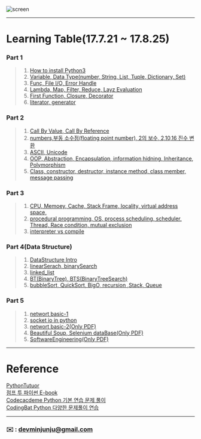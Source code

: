 ![screen](https://user-images.githubusercontent.com/30401511/30725689-77e7eb5a-9f81-11e7-8fdc-81e94ab401b7.png)

--- 



# Learning Table(17.7.21 ~ 17.8.25) 

###   **Part 1**

> 1. [How to install Python3](/Part_1/How-to-install-python.pdf)
> 2. [Variable, Data Type(number, String, List, Tuple, Dictionary, Set)](/Part_1/1_Variable-DataType.md)
> 3. [Func, File I/O, Error Handle](/Part_1/2_Func-FileiO-ErrorHandLe.md)
> 4. [Lambda, Map, Filter, Reduce, Layz Evaluation](/Part_1/3_Lambda-Map-Filter-Reduce-Layz_Evaluation.md)
> 5. [First Function, Closure, Decorator](/Part_1/4_First_Function-Closure-Decorator.md)
> 6. [literator, generator](/Part_1/5_Literator-Generator.md)
> 

### **Part 2**

> 1. [Call By Value, Call By Reference](/Part_2/6_CallByaValue-CallByReference.md)
> 2. [numbers,부동 소수점(floating point number), 2의 보수, 2,10,16 진수 변환](/Part_2/7_FloatingPointNumber.md)
> 3. [ASCII, Unicode](/Part_2/8_ASCII-Unicode.md)
> 4. [OOP, Abstraction, Encapsulation, information hidning, Inheritance, Polymorphism](/Part_2/9_OOP.md)
> 5. [Class, constructor, destructor, instance method, class member, message passing](/Part_2/10_Class.md)

### **Part 3**

> 1. [CPU, Memoey, Cache, Stack Frame, locality, virtual address space,](/Part_3/11_CPU-Memory-Cache-StackFrame-Virtual_Address_Space.md)
> 2. [procedural programming, OS, process scheduling, scheduler, Thread, Race condition, mutual exclusion](/Part_3/12_Procedural-OS-Thread-Race_condition-Mutual_Exclusion.md)
> 3. [interpreter vs compile](/Part_3/13_interpreter-compile.md)

### **Part 4(Data Structure)** 

> 1. [DataStructure Intro](/Part_4/14_DataStructure.md)
> 2. [linearSerach, binarySearch](/Part_4/15_linearSearch-binarySearch-Big_O.md)
> 3. [linked_list](/study/16_linked_list.md)
> 4. [BT(BinaryTree), BTS(BinaryTreeSearch)](/Part_4/17_BST.md)
> 5. [bubbleSort, QuickSort, BigO, recursion ,Stack, Queue](/Part_4/18_BubbleSort-QuickSort-Big_O-Recursion-Stack-Queue.md)

### **Part 5**  

> 1. [networt basic-1](/Part_5/19_Network_Basic.md)
> 2. [socket io in python](/Part_5/20_Network_Basic-1.md)
> 3. [networt basic-2(Only PDF)](/Part_5/21_Network_basic-2.md)
> 4. [Beautiful Soup, Selenium dataBase(Only PDF)](/Part_5/22_DataBase.md)
> 5. [SoftwareEngineering(Only PDF)](/Part_5/23_SoftwareEnginnering.md)

---

#  Reference 

[PythonTutuor](http://pythontutor.com/visualize.html#mode=edit)<br>
[점프 투 파이썬 E-book](https://wikidocs.net/book/1)<br>
[Codecacdeme Python 기본 연습 문제 풀이](https://www.codecademy.com/en/tracks/python-ko)<br>
[CodingBat Python 다양한 문제풀이 연습](http://codingbat.com/python)<br>

---




### **:envelope:**  : <devminjunju@gmail.com>

